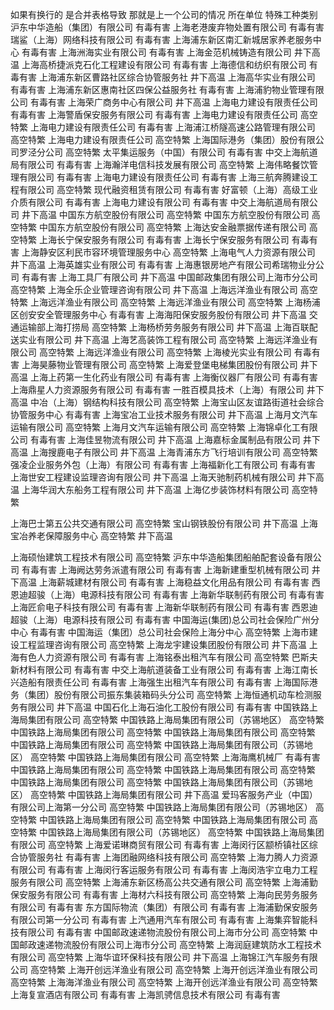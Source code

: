 如果有换行的 是合并表格导致 那就是上一个公司的情况
所在单位	特殊工种类别  
沪东中华造船（集团）有限公司	有毒有害
上海老港废弃物处置有限公司	有毒有害
瑞鲨（上海）网络科技有限公司	有毒有害
上海浦东新区南汇新城居家养老服务中心	有毒有害
上海洲海实业有限公司	有毒有害
上海金范机械铸造有限公司	井下高温
上海高桥捷派克石化工程建设有限公司	有毒有害
上海德信和纺织有限公司	有毒有害
上海浦东新区曹路社区综合协管服务社	井下高温
上海高华实业有限公司	有毒有害
上海浦东新区惠南社区四保公益服务社	有毒有害
上海浦豹物业管理有限公司	有毒有害
上海荣广商务中心有限公司	井下高温
上海电力建设有限责任公司	有毒有害
上海警盾保安服务有限公司	有毒有害
上海电力建设有限责任公司	高空特繁
上海电力建设有限责任公司	有毒有害
上海浦江桥隧高速公路管理有限公司	高空特繁
上海电力建设有限责任公司	高空特繁
上海国际港务（集团）股份有限公司罗泾分公司	高空特繁
太平集运服务（中国）有限公司	有毒有害
中交上海航道局有限公司	有毒有害
上海瀚洋电信科技发展有限公司	高空特繁
上海伟略餐饮管理有限公司	有毒有害
上海电力建设有限责任公司	有毒有害
上海三航奔腾建设工程有限公司	高空特繁
现代融资租赁有限公司	有毒有害
好富顿（上海）高级工业介质有限公司	有毒有害
上海电力建设有限公司	有毒有害
中交上海航道局有限公司	井下高温
中国东方航空股份有限公司	高空特繁
中国东方航空股份有限公司	高空特繁
中国东方航空股份有限公司	高空特繁
上海达安金融票据传递有限公司	高空特繁
上海长宁保安服务有限公司	有毒有害
上海长宁保安服务有限公司	有毒有害
上海静安区利民市容环境管理服务中心	高空特繁
上海电气人力资源有限公司	井下高温
上海英雄实业有限公司	有毒有害
上海惠银房地产有限公司希瑞物业分公司	有毒有害
上海工具厂有限公司	井下高温
中国邮政集团有限公司上海市分公司	高空特繁
上海全乐企业管理咨询有限公司	井下高温
上海远洋渔业有限公司	高空特繁
上海远洋渔业有限公司	高空特繁
上海远洋渔业有限公司	高空特繁
上海杨浦区创安安全管理服务中心	有毒有害
上海海阳保安服务股份有限公司	井下高温
交通运输部上海打捞局	高空特繁
上海杨桥劳务服务有限公司	井下高温
上海百联配送实业有限公司	井下高温
上海艺高装饰工程有限公司	高空特繁
上海远洋渔业有限公司	高空特繁
上海远洋渔业有限公司	高空特繁
上海棱光实业有限公司	有毒有害
上海昊藤物业管理有限公司	高空特繁
上海爱登堡电梯集团股份有限公司	井下高温
上海上药第一生化药业有限公司	有毒有害
上海衡仪器厂有限公司	有毒有害
上海鼎星人力资源服务有限公司	有毒有害
一胜百模具技术（上海）有限公司	井下高温
中冶（上海）钢结构科技有限公司	高空特繁
上海宝山区友谊路街道社会综合协管服务中心	有毒有害
上海宝冶工业技术服务有限公司	井下高温
上海月文汽车运输有限公司	高空特繁
上海月文汽车运输有限公司	高空特繁
上海锦卓化工有限公司	有毒有害
上海佳昱物流有限公司	井下高温
上海嘉标金属制品有限公司	井下高温
上海搜鹿电子有限公司	井下高温
上海青浦东方飞行培训有限公司	高空特繁
强凌企业服务外包（上海）有限公司	有毒有害
上海福新化工有限公司	有毒有害
上海世安工程建设监理咨询有限公司	井下高温
上海天驰制药机械有限公司	井下高温
上海华润大东船务工程有限公司	井下高温
上海亿步装饰材料有限公司	高空特繁



上海巴士第五公共交通有限公司	高空特繁
宝山钢铁股份有限公司	井下高温
上海宝冶养老保障服务中心	高空特繁 井下高温
	
上海硕怡建筑工程技术有限公司	高空特繁
沪东中华造船集团船舶配套设备有限公司	有毒有害
上海阙达劳务派遣有限公司	有毒有害
上海新建重型机械有限公司	井下高温
上海薪城建材有限公司	有毒有害
上海稳益文化用品有限公司	有毒有害
西恩迪超骏（上海）电源科技有限公司	有毒有害
上海新华联制药有限公司	有毒有害
上海匠俞电子科技有限公司	有毒有害
上海新华联制药有限公司	有毒有害
西恩迪超骏（上海）电源科技有限公司	有毒有害
中国海运(集团)总公司社会保险广州分中心	有毒有害
中国海运（集团）总公司社会保险上海分中心	高空特繁
上海市建设工程监理咨询有限公司	高空特繁
上海龙宇建设集团股份有限公司	井下高温
上海有色人力资源有限公司	有毒有害
上海铭泰出租汽车有限公司	高空特繁
巴斯夫新材料有限公司	有毒有害
中交上海航道装备工业有限公司	有毒有害
上海江南长兴造船有限责任公司	有毒有害
上海强生出租汽车有限公司	有毒有害
上海国际港务（集团）股份有限公司振东集装箱码头分公司	高空特繁
上海恒通机动车检测服务有限公司	井下高温
中国石化上海石油化工股份有限公司	有毒有害
中国铁路上海局集团有限公司	高空特繁
中国铁路上海局集团有限公司（苏锡地区）	高空特繁
中国铁路上海局集团有限公司	高空特繁
中国铁路上海局集团有限公司	高空特繁
中国铁路上海局集团有限公司	高空特繁
中国铁路上海局集团有限公司（苏锡地区）	高空特繁
中国铁路上海局集团有限公司	高空特繁
上海海鹰机械厂	有毒有害
中国铁路上海局集团有限公司	高空特繁
中国铁路上海局集团有限公司	高空特繁
中国铁路上海局集团有限公司	高空特繁
中国铁路上海局集团有限公司（苏锡地区）	高空特繁
中国铁路上海局集团有限公司	井下高温
爱玛客服务产业（中国）有限公司上海第一分公司	高空特繁
中国铁路上海局集团有限公司（苏锡地区）	高空特繁
中国铁路上海局集团有限公司	高空特繁
中国铁路上海局集团有限公司	高空特繁
中国铁路上海局集团有限公司（苏锡地区）	高空特繁
中国铁路上海局集团有限公司	高空特繁
上海爱诺琳商贸有限公司	有毒有害
上海闵行区颛桥镇社区综合协管服务社	有毒有害
上海团融网络科技有限公司	高空特繁
上海力腾人力资源有限公司	有毒有害
上海闵行客运服务有限公司	有毒有害
上海闵浩宇立电力工程服务有限公司	高空特繁
上海浦东新区杨高公共交通有限公司	高空特繁
上海浦勤保安服务有限公司	有毒有害
上海材六科技有限公司	高空特繁
上海向民劳务服务有限公司	有毒有害
东方国际物流（集团）有限公司	有毒有害
上海浦勤保安服务有限公司第一分公司	有毒有害
上汽通用汽车有限公司	有毒有害
上海集弈智能科技有限公司	有毒有害
中国邮政速递物流股份有限公司上海市分公司	高空特繁
中国邮政速递物流股份有限公司上海市分公司	高空特繁
上海润庭建筑防水工程技术有限公司	高空特繁
上海华谊环保科技有限公司	井下高温
上海锦江汽车服务有限公司	高空特繁
上海开创远洋渔业有限公司	高空特繁
上海开创远洋渔业有限公司	高空特繁
上海海洋渔业有限公司	高空特繁
上海开创远洋渔业有限公司	高空特繁
上海复宣酒店有限公司	有毒有害
上海凯骋信息技术有限公司	有毒有害


